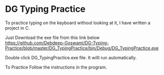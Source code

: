 # DG Typing Practice

To practice typing on the keyboard without looking at it, I have written a project in C.

Just Download the exe file from this link below 
https://github.com/Debdeep-Goswami/DG-Typing-Practice/blob/master/DG_TypingPractice/bin/Debug/DG_TypingPractice.exe 

Double click DG_TypingPractice.exe file. It willl run automatically.

To Practice Follow the instructions in the program.
